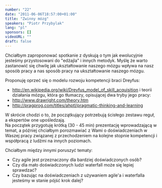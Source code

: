```yaml
---
number: "22"
date: "2011-06-06T18:57:00+01:00"
title: "Zwinny mózg"
speakers: "Piotr Przybylak"
lang: "pl"
sponsors: []
videoURL: ""
draft: false
---
```


Chciałbym zaproponować spotkanie z dyskują o tym jak ewolucyjnie jesteśmy przystosowani do "edżajla" i innych metodyk.
Myślę że warto zastanowić się chwilę jak ukształtowanie naszego mózgu wpływa na nasz sposób pracy a nas sposób pracy na ukształtowanie naszego mózgu.

Proponuję oprzeć się o modelu rozwoju kompetencji braci Dreyfus:
 - http://en.wikipedia.org/wiki/Dreyfus_model_of_skill_acquisition
i teorii działania mózgu, która go tłumaczy, opisującej dwa tryby jego pracy: 
 - http://www.drawright.com/theory.htm
 - http://pragprog.com/titles/ahptl/pragmatic-thinking-and-learning

W skrócie chodzi o to, że początkujący potrzebują ścisłego zestawu reguł, a ekspertów one upośledzają.  
Na początek przygotuję krótką (30 - 45 min) prezentację wprowadzającą w temat, a później chciałbym porozmawiać z Wami o doświadczeniach w Waszej pracy związanej z przechodzeniem na kolejne stopnie kompetencji i współpracą z ludźmi na innych poziomach.

Chciałbym między innymi poruszyć tematy:  
 - Czy agile jest przeznaczony dla bardziej doświadczonych osób? 
 - Czy dla mało doświadczonych ludzi waterfall może się lepiej sprawdzać?
 - Czy bazując na doświadczeniach z używaniem agile'a i waterfalla jesteśmy w stanie pójść krok dalej?
